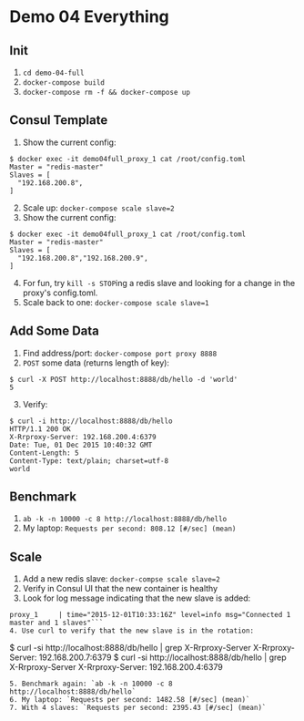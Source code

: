 Demo 04 Everything
==================

Init
----

1. `cd demo-04-full`
2. `docker-compose build`
3. `docker-compose rm -f && docker-compose up`

Consul Template
---------------

1. Show the current config:
  ```
$ docker exec -it demo04full_proxy_1 cat /root/config.toml
Master = "redis-master"
Slaves = [
    "192.168.200.8",
]
```
2. Scale up: `docker-compose scale slave=2`
3. Show the current config:
  ```
$ docker exec -it demo04full_proxy_1 cat /root/config.toml
Master = "redis-master"
Slaves = [
    "192.168.200.8","192.168.200.9",
]
```
4. For fun, try `kill -s STOP`ing a redis slave and looking for a change in the proxy's config.toml.
5. Scale back to one: `docker-compose scale slave=1`

Add Some Data
-------------

1. Find address/port: `docker-compose port proxy 8888`
2. `POST` some data (returns length of key):
  ```
$ curl -X POST http://localhost:8888/db/hello -d 'world'
5
  ```
3. Verify:
  ```
$ curl -i http://localhost:8888/db/hello
HTTP/1.1 200 OK
X-Rrproxy-Server: 192.168.200.4:6379
Date: Tue, 01 Dec 2015 10:40:32 GMT
Content-Length: 5
Content-Type: text/plain; charset=utf-8
world
  ```

Benchmark
---------

1. `ab -k -n 10000 -c 8 http://localhost:8888/db/hello`
2. My laptop: `Requests per second: 808.12 [#/sec] (mean)`


Scale
-----

1. Add a new redis slave: `docker-compse scale slave=2`
2. Verify in Consul UI that the new container is healthy
3. Look for log message indicating that the new slave is added:
  ```
  proxy_1     | time="2015-12-01T10:33:16Z" level=info msg="Connected 1 master and 1 slaves"```
4. Use curl to verify that the new slave is in the rotation:
  ```
$ curl -si http://localhost:8888/db/hello | grep X-Rrproxy-Server
X-Rrproxy-Server: 192.168.200.7:6379
$ curl -si http://localhost:8888/db/hello | grep X-Rrproxy-Server
X-Rrproxy-Server: 192.168.200.4:6379
  ```
5. Benchmark again: `ab -k -n 10000 -c 8 http://localhost:8888/db/hello`
6. My laptop: `Requests per second: 1482.58 [#/sec] (mean)`
7. With 4 slaves: `Requests per second: 2395.43 [#/sec] (mean)`
